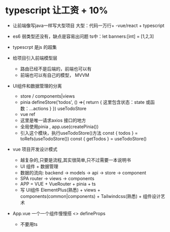 # typescript 让工资 + 10%
- 让前端像写java一样写大型项目
   大型：代码一万行+
-vue/react + typescript
- es6 
   弱类型还没有，缺点是容易出问题
   ts中：let banners:[int] = [1,2,3]
- typescrpt 是js 的超集
- 给项目引入前端模型层
   - 路由已经不是后端的，前端也可以有
   - 前端也可以有自己的模型， MVVM

- UI组件和数据管理的分离
   - store / components|views
   - pinia defineStore('todos', () =>{
      return {
         这里包含状态：state
         或函数：...actions
      }
   }) useTodoStore
   - vue ref 
   - 这里是唯一请求axios 接口的地方
   - 全局使用pinia , app.use(createPinia())
   - 引入这个模块，执行useTodoStore()方法
const { todos } = toRefs(useTodoStore())
const { getTodos } = useTodoStore()

- vue 项目开发设计模式
   - 越复杂的,只要是流程,其实很简单,只不过需要一本说明书
   - UI 组件 + 数据管理
   - 数据的流向:
      backend -> models -> api -> store -> component
   - SPA
      router -> views -> components
   - APP = VUE + VueRouter + pinia + ts
   - 写 UI组件
      ElementPlus(熟悉) + views + components(common|components) +
      Tailwindcss(熟悉) + 组件设计艺术

- App.vue 一个一个组件慢慢搭
   <> defineProps
   - 不要用ts